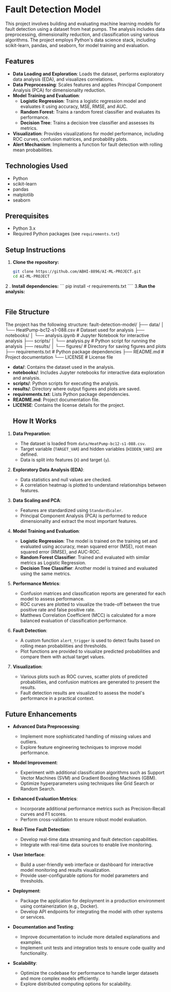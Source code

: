 # Fault Detection Model

This project involves building and evaluating machine learning models for fault detection using a dataset from heat pumps. The analysis includes data preprocessing, dimensionality reduction, and classification using various algorithms. The project employs Python's data science stack, including scikit-learn, pandas, and seaborn, for model training and evaluation.

## Features

- **Data Loading and Exploration**: Loads the dataset, performs exploratory data analysis (EDA), and visualizes correlations.
- **Data Preprocessing**: Scales features and applies Principal Component Analysis (PCA) for dimensionality reduction.
- **Model Training and Evaluation**:
  - **Logistic Regression**: Trains a logistic regression model and evaluates it using accuracy, MSE, RMSE, and AUC.
  - **Random Forest**: Trains a random forest classifier and evaluates its performance.
  - **Decision Tree**: Trains a decision tree classifier and assesses its metrics.
- **Visualization**: Provides visualizations for model performance, including ROC curves, confusion matrices, and probability plots.
- **Alert Mechanism**: Implements a function for fault detection with rolling mean probabilities.

## Technologies Used

- Python
- scikit-learn
- pandas
- matplotlib
- seaborn

## Prerequisites

- Python 3.x
- Required Python packages (see `requirements.txt`)

## Setup Instructions

1. **Clone the repository:**

   ```bash
   git clone https://github.com/ABHI-8896/AI-ML-PROJECT.git
   cd AI-ML-PROJECT
    ```
2 . **Install dependencies:**
     ``` pip install -r requirements.txt
      ````
3.**Run the analysis:**
 ```python analysis.py
 ```
## File Structure

The project has the following structure:
fault-detection-model/ ├── data/ │ └── HeatPump-bc12-s1-088.csv # Dataset used for analysis ├── notebooks/ │ └── analysis.ipynb # Jupyter Notebook for interactive analysis ├── scripts/ │ └── analysis.py # Python script for running the analysis ├── results/ │ └── figures/ # Directory for saving figures and plots ├── requirements.txt # Python package dependencies ├── README.md # Project documentation └── LICENSE # License file

- **data/**: Contains the dataset used in the analysis.
- **notebooks/**: Includes Jupyter notebooks for interactive data exploration and analysis.
- **scripts/**: Python scripts for executing the analysis.
- **results/**: Directory where output figures and plots are saved.
- **requirements.txt**: Lists Python package dependencies.
- **README.md**: Project documentation file.
- **LICENSE**: Contains the license details for the project.
  ## How It Works

1. **Data Preparation**:
   - The dataset is loaded from `data/HeatPump-bc12-s1-088.csv`.
   - Target variable (`TARGET_VAR`) and hidden variables (`HIDDEN_VARS`) are defined.
   - Data is split into features (`X`) and target (`y`).

2. **Exploratory Data Analysis (EDA)**:
   - Data statistics and null values are checked.
   - A correlation heatmap is plotted to understand relationships between features.

3. **Data Scaling and PCA**:
   - Features are standardized using `StandardScaler`.
   - Principal Component Analysis (PCA) is performed to reduce dimensionality and extract the most important features.

4. **Model Training and Evaluation**:
   - **Logistic Regression**: The model is trained on the training set and evaluated using accuracy, mean squared error (MSE), root mean squared error (RMSE), and AUC-ROC.
   - **Random Forest Classifier**: Trained and evaluated with similar metrics as Logistic Regression.
   - **Decision Tree Classifier**: Another model is trained and evaluated using the same metrics.

5. **Performance Metrics**:
   - Confusion matrices and classification reports are generated for each model to assess performance.
   - ROC curves are plotted to visualize the trade-off between the true positive rate and false positive rate.
   - Matthews Correlation Coefficient (MCC) is calculated for a more balanced evaluation of classification performance.

6. **Fault Detection**:
   - A custom function `alert_trigger` is used to detect faults based on rolling mean probabilities and thresholds.
   - Plot functions are provided to visualize predicted probabilities and compare them with actual target values.

7. **Visualization**:
   - Various plots such as ROC curves, scatter plots of predicted probabilities, and confusion matrices are generated to present the results.
   - Fault detection results are visualized to assess the model's performance in a practical context.
## Future Enhancements

- **Advanced Data Preprocessing**:
  - Implement more sophisticated handling of missing values and outliers.
  - Explore feature engineering techniques to improve model performance.

- **Model Improvement**:
  - Experiment with additional classification algorithms such as Support Vector Machines (SVM) and Gradient Boosting Machines (GBM).
  - Optimize hyperparameters using techniques like Grid Search or Random Search.

- **Enhanced Evaluation Metrics**:
  - Incorporate additional performance metrics such as Precision-Recall curves and F1 scores.
  - Perform cross-validation to ensure robust model evaluation.

- **Real-Time Fault Detection**:
  - Develop real-time data streaming and fault detection capabilities.
  - Integrate with real-time data sources to enable live monitoring.

- **User Interface**:
  - Build a user-friendly web interface or dashboard for interactive model monitoring and results visualization.
  - Provide user-configurable options for model parameters and thresholds.

- **Deployment**:
  - Package the application for deployment in a production environment using containerization (e.g., Docker).
  - Develop API endpoints for integrating the model with other systems or services.

- **Documentation and Testing**:
  - Improve documentation to include more detailed explanations and examples.
  - Implement unit tests and integration tests to ensure code quality and functionality.

- **Scalability**:
  - Optimize the codebase for performance to handle larger datasets and more complex models efficiently.
  - Explore distributed computing options for scalability.



